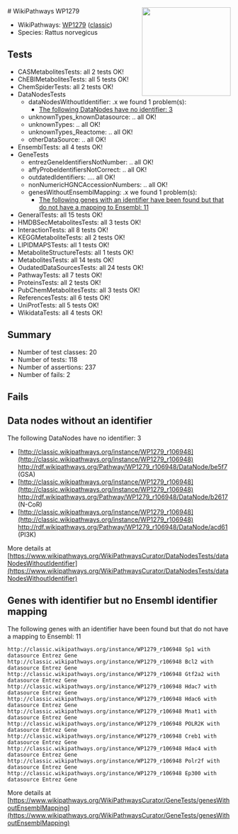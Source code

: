 <img style="float: right; width: 200px" src="https://upload.wikimedia.org/wikipedia/commons/thumb/8/83/Wplogo_with_text_500.png/640px-Wplogo_with_text_500.png" />
# WikiPathways WP1279

* WikiPathways: [WP1279](https://wikipathways.org/pathways/WP1279) ([classic](https://classic.wikipathways.org/instance/WP1279))
* Species: Rattus norvegicus
## Tests
* CASMetabolitesTests: all 2 tests OK!
* ChEBIMetabolitesTests: all 5 tests OK!
* ChemSpiderTests: all 2 tests OK!
* DataNodesTests
    * dataNodesWithoutIdentifier: .x we found 1 problem(s):
        * [The following DataNodes have no identifier: 3](#d2d32fa2)
    * unknownTypes_knownDatasource: .. all OK!
    * unknownTypes: .. all OK!
    * unknownTypes_Reactome: .. all OK!
    * otherDataSource: .. all OK!
* EnsemblTests: all 4 tests OK!
* GeneTests
    * entrezGeneIdentifiersNotNumber: .. all OK!
    * affyProbeIdentifiersNotCorrect: .. all OK!
    * outdatedIdentifiers: .... all OK!
    * nonNumericHGNCAccessionNumbers: .. all OK!
    * genesWithoutEnsemblMapping: .x we found 1 problem(s):
        * [The following genes with an identifier have been found but that do not have a mapping to Ensembl: 11](#c4e5430e)
* GeneralTests: all 15 tests OK!
* HMDBSecMetabolitesTests: all 3 tests OK!
* InteractionTests: all 8 tests OK!
* KEGGMetaboliteTests: all 2 tests OK!
* LIPIDMAPSTests: all 1 tests OK!
* MetaboliteStructureTests: all 1 tests OK!
* MetabolitesTests: all 14 tests OK!
* OudatedDataSourcesTests: all 24 tests OK!
* PathwayTests: all 7 tests OK!
* ProteinsTests: all 2 tests OK!
* PubChemMetabolitesTests: all 3 tests OK!
* ReferencesTests: all 6 tests OK!
* UniProtTests: all 5 tests OK!
* WikidataTests: all 4 tests OK!


## Summary

* Number of test classes: 20
* Number of tests: 118
* Number of assertions: 237
* Number of fails: 2

## Fails

<a name="d2d32fa2" />

## Data nodes without an identifier

The following DataNodes have no identifier: 3

* [http://classic.wikipathways.org/instance/WP1279_r106948](http://classic.wikipathways.org/instance/WP1279_r106948) http://rdf.wikipathways.org/Pathway/WP1279_r106948/DataNode/be5f7 (GSA)
* [http://classic.wikipathways.org/instance/WP1279_r106948](http://classic.wikipathways.org/instance/WP1279_r106948) http://rdf.wikipathways.org/Pathway/WP1279_r106948/DataNode/b2617 (N-CoR)
* [http://classic.wikipathways.org/instance/WP1279_r106948](http://classic.wikipathways.org/instance/WP1279_r106948) http://rdf.wikipathways.org/Pathway/WP1279_r106948/DataNode/acd61 (PI3K)


More details at [https://www.wikipathways.org/WikiPathwaysCurator/DataNodesTests/dataNodesWithoutIdentifier](https://www.wikipathways.org/WikiPathwaysCurator/DataNodesTests/dataNodesWithoutIdentifier)

<a name="c4e5430e" />

## Genes with identifier but no Ensembl identifier mapping

The following genes with an identifier have been found but that do not have a mapping to Ensembl: 11
```
http://classic.wikipathways.org/instance/WP1279_r106948 Sp1 with datasource Entrez Gene
http://classic.wikipathways.org/instance/WP1279_r106948 Bcl2 with datasource Entrez Gene
http://classic.wikipathways.org/instance/WP1279_r106948 Gtf2a2 with datasource Entrez Gene
http://classic.wikipathways.org/instance/WP1279_r106948 Hdac7 with datasource Entrez Gene
http://classic.wikipathways.org/instance/WP1279_r106948 Hdac6 with datasource Entrez Gene
http://classic.wikipathways.org/instance/WP1279_r106948 Mnat1 with datasource Entrez Gene
http://classic.wikipathways.org/instance/WP1279_r106948 POLR2K with datasource Entrez Gene
http://classic.wikipathways.org/instance/WP1279_r106948 Creb1 with datasource Entrez Gene
http://classic.wikipathways.org/instance/WP1279_r106948 Hdac4 with datasource Entrez Gene
http://classic.wikipathways.org/instance/WP1279_r106948 Polr2f with datasource Entrez Gene
http://classic.wikipathways.org/instance/WP1279_r106948 Ep300 with datasource Entrez Gene
```

More details at [https://www.wikipathways.org/WikiPathwaysCurator/GeneTests/genesWithoutEnsemblMapping](https://www.wikipathways.org/WikiPathwaysCurator/GeneTests/genesWithoutEnsemblMapping)

